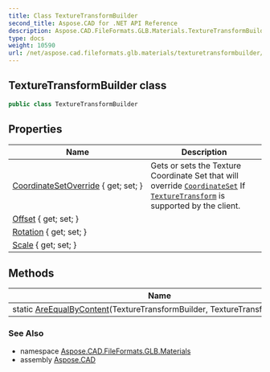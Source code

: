 ```yaml
---
title: Class TextureTransformBuilder
second_title: Aspose.CAD for .NET API Reference
description: Aspose.CAD.FileFormats.GLB.Materials.TextureTransformBuilder class. 
type: docs
weight: 10590
url: /net/aspose.cad.fileformats.glb.materials/texturetransformbuilder/
---
```

## TextureTransformBuilder class

```csharp
public class TextureTransformBuilder
```

## Properties

| Name | Description |
| --- | --- |
| [CoordinateSetOverride](../../aspose.cad.fileformats.glb.materials/texturetransformbuilder/coordinatesetoverride/) { get; set; } | Gets or sets the Texture Coordinate Set that will override [`CoordinateSet`](../texturebuilder/coordinateset/) If [`TextureTransform`](../../aspose.cad.fileformats.glb/texturetransform/) is supported by the client. |
| [Offset](../../aspose.cad.fileformats.glb.materials/texturetransformbuilder/offset/) { get; set; } |  |
| [Rotation](../../aspose.cad.fileformats.glb.materials/texturetransformbuilder/rotation/) { get; set; } |  |
| [Scale](../../aspose.cad.fileformats.glb.materials/texturetransformbuilder/scale/) { get; set; } |  |

## Methods

| Name | Description |
| --- | --- |
| static [AreEqualByContent](../../aspose.cad.fileformats.glb.materials/texturetransformbuilder/areequalbycontent/)(TextureTransformBuilder, TextureTransformBuilder) |  |

### See Also

* namespace [Aspose.CAD.FileFormats.GLB.Materials](../../aspose.cad.fileformats.glb.materials/)
* assembly [Aspose.CAD](../../)


